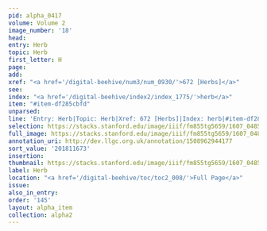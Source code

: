 ```yaml
---
pid: alpha_0417
volume: Volume 2
image_number: '18'
head:
entry: Herb
topic: Herb
first_letter: H
page:
add:
xref: "<a href='/digital-beehive/num3/num_0930/'>672 [Herbs]</a>"
see:
index: "<a href='/digital-beehive/index2/index_1775/'>herb</a>"
item: "#item-df285cbfd"
unparsed:
line: 'Entry: Herb|Topic: Herb|Xref: 672 [Herbs]|Index: herb|#item-df285cbfd'
selection: https://stacks.stanford.edu/image/iiif/fm855tg5659/1607_0485/775,1673,2964,442/full/0/default.jpg
full_image: https://stacks.stanford.edu/image/iiif/fm855tg5659/1607_0485/full/full/0/default.jpg
annotation_uri: http://dev.llgc.org.uk/annotation/1508962944177
sort_value: '201811673'
insertion:
thumbnail: https://stacks.stanford.edu/image/iiif/fm855tg5659/1607_0485/775,1673,600,180/250,/0/default.jpg
label: Herb
location: "<a href='/digital-beehive/toc/toc2_008/'>Full Page</a>"
issue:
also_in_entry:
order: '145'
layout: alpha_item
collection: alpha2
---
```

